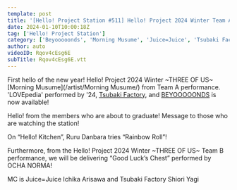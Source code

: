 ```yaml
---
template: post
title: '[Hello! Project Station #511] Hello! Project 2024 Winter Team A “LOVEpedia” / OCHA NORMA “Good Luck no Munasawagi” / MC: Ichika Arisawa, Shiori Yagi'
date: 2024-01-10T10:00:18Z
tag: ['Hello! Project Station']
category: ['Beyooooonds', 'Morning Musume', 'Juice=Juice', 'Tsubaki Factory', 'Ocha Norma']
author: auto 
videoID: Rqov4cEsg6E
subTitle: Rqov4cEsg6E.vtt
---
```

First hello of the new year! Hello! Project 2024 Winter ~THREE OF US~ [Morning Musume](/artist/Morning Musume/) from Team A performance. 'LOVEpedia' performed by '24, [Tsubaki Factory](/artist/tsubaki-factory/), and [BEYOOOOONDS](/artist/beyooooonds/) is now available!

Hello! from the members who are about to graduate! Message to those who are watching the station!

On “Hello! Kitchen”, Ruru Danbara tries “Rainbow Roll”!

Furthermore, from the Hello! Project 2024 Winter ~THREE OF US~ Team B performance, we will be delivering “Good Luck’s Chest” performed by OCHA NORMA!

MC is Juice=Juice Ichika Arisawa and Tsubaki Factory Shiori Yagi
